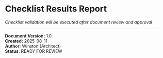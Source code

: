 # Checklist Results Report

_Checklist validation will be executed after document review and approval_

---

**Document Version:** 1.0  
**Created:** 2025-08-11  
**Author:** Winston (Architect)  
**Status:** READY FOR REVIEW